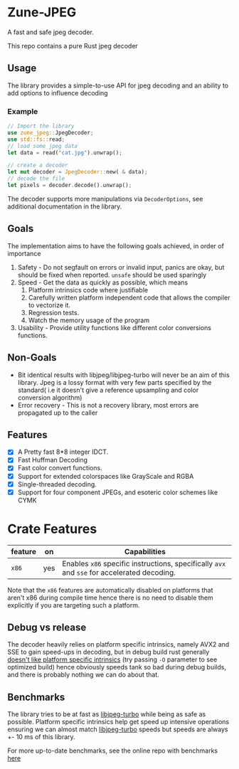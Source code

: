 # Zune-JPEG

A fast and safe jpeg decoder.

This repo contains a pure Rust jpeg decoder

## Usage

The library provides a simple-to-use API for jpeg decoding
and an ability to add options to influence decoding

### Example

```rust
// Import the library
use zune_jpeg::JpegDecoder;
use std::fs::read;
// load some jpeg data
let data = read("cat.jpg").unwrap();

// create a decoder
let mut decoder = JpegDecoder::new( & data);
// decode the file
let pixels = decoder.decode().unwrap();
```

The decoder supports more manipulations via `DecoderOptions`,
see additional documentation in the library.

## Goals

The implementation aims to have the following goals achieved,
in order of importance

1. Safety - Do not segfault on errors or invalid input, panics are okay, but
   should be fixed when reported. `unsafe` should be used sparingly
2. Speed - Get the data as quickly as possible, which means
    1. Platform intrinsics code where justifiable
    2. Carefully written platform independent code that allows the
       compiler to vectorize it.
    3. Regression tests.
    4. Watch the memory usage of the program
3. Usability - Provide utility functions like different color conversions functions.

## Non-Goals

- Bit identical results with libjpeg/libjpeg-turbo will never be an aim of this library.
  Jpeg is a lossy format with very few parts specified by the standard(
  i.e it doesn't give a reference upsampling and color conversion algorithm)
- Error recovery - This is not a recovery library, most errors are propagated up to the caller

## Features

- [x] A Pretty fast 8*8 integer IDCT.
- [x] Fast Huffman Decoding
- [x] Fast color convert functions.
- [x] Support for extended colorspaces like GrayScale and RGBA
- [X] Single-threaded decoding.
- [X] Support for four component JPEGs, and esoteric color schemes like CYMK

# Crate Features

| feature | on  | Capabilities                                                                                |
|---------|-----|---------------------------------------------------------------------------------------------|
| `x86`   | yes | Enables `x86` specific instructions, specifically `avx` and `sse` for accelerated decoding. |

Note that the `x86` features are automatically disabled on platforms that aren't x86 during compile
time hence there is no need to disable them explicitly if you are targeting such a platform.

## Debug vs release

The decoder heavily relies on platform specific intrinsics, namely AVX2 and SSE to gain speed-ups in decoding,
but in debug build rust generally [doesn't like platform specific intrinsics](https://godbolt.org/z/vPq57z13b) (try
passing `-O` parameter to see optimized build) hence obviously speeds tank so bad during debug builds, and there is
probably nothing
we can do about that.

## Benchmarks

The library tries to be at fast as [libjpeg-turbo] while being as safe as possible.
Platform specific intrinsics help get speed up intensive operations ensuring we can almost
match [libjpeg-turbo] speeds but speeds are always +- 10 ms of this library.

For more up-to-date benchmarks, see the online repo with
benchmarks [here](https://etemesi254.github.io/assets/criterion/report/index.html.)


[libjpeg-turbo]:https://github.com/libjpeg-turbo/libjpeg-turbo/

[image-rs/jpeg-decoder]:https://github.com/image-rs/jpeg-decoder/tree/master/src